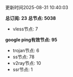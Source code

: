 更新时间2025-08-31 10:40:03

**总订阅: 23**
**总节点: 5038**
- vless节点: 7

**google ping有效节点: 95**
- trojan节点: 6
- ss节点: 78
- v2ray节点: 10
- ssr节点: 1
